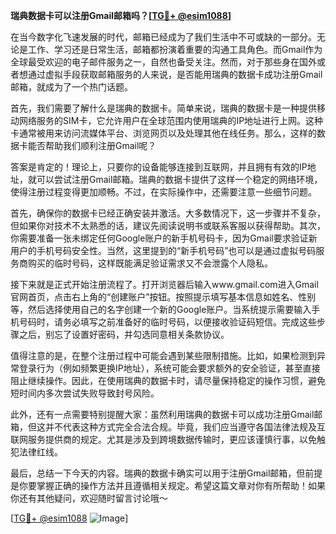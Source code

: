 **瑞典数据卡可以注册Gmail邮箱吗？[[TG💪+ @esim1088](https://t.me/s/esim1088)]**

在当今数字化飞速发展的时代，邮箱已经成为了我们生活中不可或缺的一部分。无论是工作、学习还是日常生活，邮箱都扮演着重要的沟通工具角色。而Gmail作为全球最受欢迎的电子邮件服务之一，自然也备受关注。然而，对于那些身在国外或者想通过虚拟手段获取邮箱服务的人来说，是否能用瑞典的数据卡成功注册Gmail邮箱，就成为了一个热门话题。

首先，我们需要了解什么是瑞典的数据卡。简单来说，瑞典的数据卡是一种提供移动网络服务的SIM卡，它允许用户在全球范围内使用瑞典的IP地址进行上网。这种卡通常被用来访问流媒体平台、浏览网页以及处理其他在线任务。那么，这样的数据卡能否帮助我们顺利注册Gmail呢？

答案是肯定的！理论上，只要你的设备能够连接到互联网，并且拥有有效的IP地址，就可以尝试注册Gmail邮箱。瑞典的数据卡提供了这样一个稳定的网络环境，使得注册过程变得更加顺畅。不过，在实际操作中，还需要注意一些细节问题。

首先，确保你的数据卡已经正确安装并激活。大多数情况下，这一步骤并不复杂，但如果你对技术不太熟悉的话，建议先阅读说明书或联系客服以获得帮助。其次，你需要准备一张未绑定任何Google账户的新手机号码卡，因为Gmail要求验证新用户的手机号码安全性。当然，这里提到的“新手机号码”也可以是通过虚拟号码服务商购买的临时号码，这样既能满足验证需求又不会泄露个人隐私。

接下来就是正式开始注册流程了。打开浏览器后输入www.gmail.com进入Gmail官网首页，点击右上角的“创建账户”按钮。按照提示填写基本信息如姓名、性别等，然后选择使用自己的名字创建一个新的Google账户。当系统提示需要输入手机号码时，请务必填写之前准备好的临时号码，以便接收验证码短信。完成这些步骤之后，别忘了设置好密码，并勾选同意相关条款协议。

值得注意的是，在整个注册过程中可能会遇到某些限制措施。比如，如果检测到异常登录行为（例如频繁更换IP地址），系统可能会要求额外的安全验证，甚至直接阻止继续操作。因此，在使用瑞典的数据卡时，请尽量保持稳定的操作习惯，避免短时间内多次尝试失败导致封号风险。

此外，还有一点需要特别提醒大家：虽然利用瑞典的数据卡可以成功注册Gmail邮箱，但这并不代表这种方式完全合法合规。毕竟，我们应当遵守各国法律法规及互联网服务提供商的规定。尤其是涉及到跨境数据传输时，更应该谨慎行事，以免触犯法律红线。

最后，总结一下今天的内容。瑞典的数据卡确实可以用于注册Gmail邮箱，但前提是你要掌握正确的操作方法并且遵循相关规定。希望这篇文章对你有所帮助！如果你还有其他疑问，欢迎随时留言讨论哦～

[[TG💪+ @esim1088](https://t.me/s/esim1088) ![Image](https://i.postimg.cc/4NQfJmqS/Snipaste-2025-05-13-00-14-12.png)]